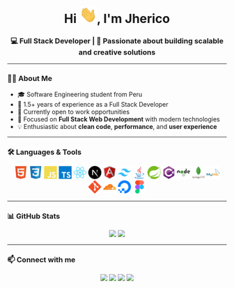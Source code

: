 <div align="center">
    <h1>Hi <img src="https://raw.githubusercontent.com/ABSphreak/ABSphreak/master/gifs/Hi.gif" width="40"/>, I'm Jherico</h1>
    <h3>💻 Full Stack Developer | 🚀 Passionate about building scalable and creative solutions</h3>
</div>

---

### 👨‍💻 About Me
- 🎓 Software Engineering student from Peru
- 📌 1.5+ years of experience as a Full Stack Developer
- 🔭 Currently open to work opportunities
- 🌱 Focused on **Full Stack Web Development** with modern technologies
- 💡 Enthusiastic about **clean code**, **performance**, and **user experience**

---

### 🛠 Languages & Tools

<div align="center">
    <img alt="HTML" height="30" src="https://raw.githubusercontent.com/devicons/devicon/master/icons/html5/html5-original.svg">
    <img alt="CSS" height="30" src="https://raw.githubusercontent.com/devicons/devicon/master/icons/css3/css3-original.svg">
    <img alt="JavaScript" height="30" src="https://raw.githubusercontent.com/devicons/devicon/master/icons/javascript/javascript-plain.svg"> 
    <img alt="TypeScript" height="30" src="https://github.com/devicons/devicon/blob/master/icons/typescript/typescript-original.svg"/>
    <img alt="React" height="30" src="https://raw.githubusercontent.com/devicons/devicon/master/icons/react/react-original.svg">
    <img alt="Next.js" height="30" src="https://github.com/devicons/devicon/blob/master/icons/nextjs/nextjs-original.svg">
    <img alt="Angular" height="30" src="https://github.com/devicons/devicon/blob/master/icons/angularjs/angularjs-original.svg"/>
    <img alt="TailwindCSS" height="30" src="https://github.com/devicons/devicon/blob/master/icons/tailwindcss/tailwindcss-original.svg"/>
    <img alt="Java" height="30" src="https://github.com/devicons/devicon/blob/master/icons/java/java-original.svg"/>
    <img alt="Spring" height="30" src="https://github.com/devicons/devicon/blob/master/icons/spring/spring-original.svg"/>
    <img alt="C#" height="30" src="https://github.com/devicons/devicon/blob/master/icons/csharp/csharp-original.svg"/>
    <img alt="NodeJS" height="30" src="https://github.com/devicons/devicon/blob/master/icons/nodejs/nodejs-original-wordmark.svg"/>
    <img alt="MongoDB" height="30" src="https://github.com/devicons/devicon/blob/master/icons/mongodb/mongodb-original-wordmark.svg"/>
    <img alt="MySQL" height="30" src="https://github.com/devicons/devicon/blob/master/icons/mysql/mysql-original-wordmark.svg"/>
    <img alt="Git" height="30" src="https://github.com/devicons/devicon/blob/master/icons/git/git-original.svg"/>
    <img alt="Cloudflare" height="30" src="https://github.com/devicons/devicon/blob/master/icons/cloudflare/cloudflare-original.svg"/>
    <img alt="DigitalOcean" height="30" src="https://github.com/devicons/devicon/blob/master/icons/digitalocean/digitalocean-original.svg"/>
    <img alt="Figma" height="30" src="https://github.com/devicons/devicon/blob/master/icons/figma/figma-original.svg"/>
</div>

---

### 📊 GitHub Stats
<div align="center">
  <img height="170em" src="https://github-readme-stats.vercel.app/api?username=jhericos&show_icons=true&theme=radical&count_private=true"/>
  <img height="170em" src="https://github-readme-stats.vercel.app/api/top-langs/?username=jhericos&layout=compact&langs_count=7&theme=radical"/>
</div>

---

### 📫 Connect with me
<div align="center">
    <a href="mailto:jhericof.sv.189@gmail.com"><img src="https://img.shields.io/badge/-Gmail-D14836?style=for-the-badge&logo=gmail&logoColor=white"></a>
    <a href="https://www.linkedin.com/in/jherico-solier-vargas-4a26b91a6/"><img src="https://img.shields.io/badge/-LinkedIn-0077B5?style=for-the-badge&logo=linkedin&logoColor=white"></a>
    <a href="https://www.instagram.com/jsolierv/"><img src="https://img.shields.io/badge/-Instagram-%23E4405F?style=for-the-badge&logo=instagram&logoColor=white"></a>
    <a href="https://jhericosolier.com/"><img src="https://img.shields.io/badge/-Website-000000?style=for-the-badge&logo=About.me&logoColor=white"></a>
</div>
